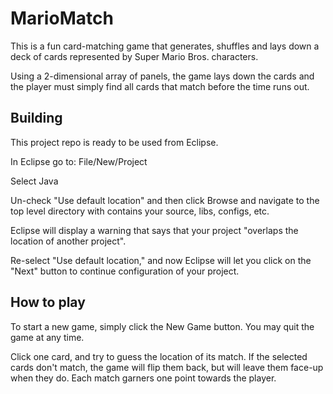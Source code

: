 # MarioMatch
This is a fun card-matching game that generates, shuffles and lays down a deck of cards represented by Super Mario Bros. characters.

Using a 2-dimensional array of panels, the game lays down the cards and the player must simply find all cards that match before the time runs out.

## Building

This project repo is ready to be used from Eclipse.

In Eclipse go to: File/New/Project

Select Java

Un-check "Use default location" and then click Browse and navigate to the top level directory with contains your source, libs, configs, etc.

Eclipse will display a warning that says that your project "overlaps the location of another project".

Re-select "Use default location," and now Eclipse will let you click on the "Next" button to continue configuration of your project.

## How to play

To start a new game, simply click the New Game button. You may quit the game at any time.

Click one card, and try to guess the location of its match. If the selected cards don't match, the game will flip them back, but will leave them
face-up when they do. Each match garners one point towards the player.
